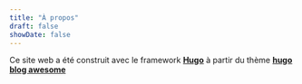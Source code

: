 ```yaml
---
title: "À propos"
draft: false
showDate: false
---
```


Ce site web a été construit avec le framework **[Hugo](https://gohugo.io/)** à partir du thème **[hugo blog awesome](https://github.com/hugo-sid/hugo-blog-awesome)**
